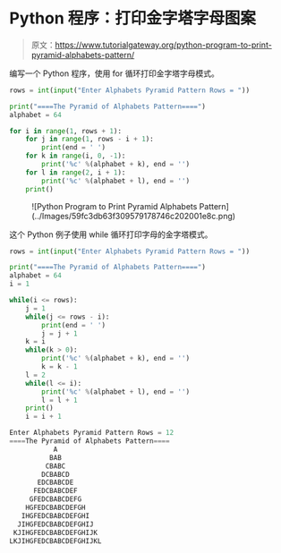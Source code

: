 # Python 程序：打印金字塔字母图案

> 原文：<https://www.tutorialgateway.org/python-program-to-print-pyramid-alphabets-pattern/>

编写一个 Python 程序，使用 for 循环打印金字塔字母模式。

```py
rows = int(input("Enter Alphabets Pyramid Pattern Rows = "))

print("====The Pyramid of Alphabets Pattern====")
alphabet = 64

for i in range(1, rows + 1):
    for j in range(1, rows - i + 1):
        print(end = ' ')
    for k in range(i, 0, -1):
        print('%c' %(alphabet + k), end = '')
    for l in range(2, i + 1):
        print('%c' %(alphabet + l), end = '')
    print()
```

<figure class="wp-block-image size-large">![Python Program to Print Pyramid Alphabets Pattern](../Images/59fc3db63f309579178746c202001e8c.png)</figure>

这个 Python 例子使用 while 循环打印字母的金字塔模式。

```py
rows = int(input("Enter Alphabets Pyramid Pattern Rows = "))

print("====The Pyramid of Alphabets Pattern====")
alphabet = 64
i = 1

while(i <= rows):
    j = 1
    while(j <= rows - i):
        print(end = ' ')
        j = j + 1
    k = i
    while(k > 0):
        print('%c' %(alphabet + k), end = '')
        k = k - 1
    l = 2
    while(l <= i):
        print('%c' %(alphabet + l), end = '')
        l = l + 1
    print()
    i = i + 1
```

```py
Enter Alphabets Pyramid Pattern Rows = 12
====The Pyramid of Alphabets Pattern====
           A
          BAB
         CBABC
        DCBABCD
       EDCBABCDE
      FEDCBABCDEF
     GFEDCBABCDEFG
    HGFEDCBABCDEFGH
   IHGFEDCBABCDEFGHI
  JIHGFEDCBABCDEFGHIJ
 KJIHGFEDCBABCDEFGHIJK
LKJIHGFEDCBABCDEFGHIJKL
```